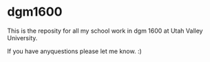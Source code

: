 # dgm1600

This is the reposity for all my school work in dgm 1600 at Utah Valley University. 

If you have anyquestions please let me know.  :)
